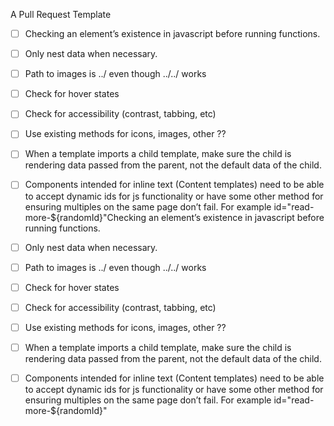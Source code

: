 A Pull Request Template


- [ ] Checking an element’s existence in javascript before running functions. 

- [ ] Only nest data when necessary.

- [ ] Path to images is ../ even though ../../ works

- [ ] Check for hover states

- [ ] Check for accessibility (contrast, tabbing, etc)

- [ ] Use existing methods for icons, images, other ??

- [ ] When a template imports a child template, make sure the child is rendering data passed from the parent, not the default data of the child.

- [ ] Components intended for inline text (Content templates) need to be able to accept dynamic ids for js functionality or have some other method for ensuring multiples on the same page don’t fail.  For example id="read-more-${randomId}"Checking an element’s existence in javascript before running functions. 

- [ ] Only nest data when necessary.

- [ ] Path to images is ../ even though ../../ works

- [ ] Check for hover states

- [ ] Check for accessibility (contrast, tabbing, etc)

- [ ] Use existing methods for icons, images, other ??

- [ ] When a template imports a child template, make sure the child is rendering data passed from the parent, not the default data of the child.

- [ ] Components intended for inline text (Content templates) need to be able to accept dynamic ids for js functionality or have some other method for ensuring multiples on the same page don’t fail.  For example id="read-more-${randomId}"
